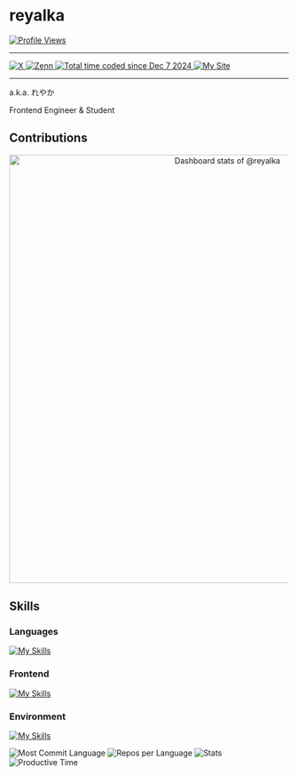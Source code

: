 # reyalka

<a href="https://github.com/reyalka">
  <img src="https://komarev.com/ghpvc/?username=reyalka&style=for-the-badge" alt="Profile Views">
</a>

---

<a href="https://x.com/reyalka_dev">
  <img src="https://img.shields.io/badge/X-%40reyalka__dev-blue?style=for-the-badge&logo=x" alt="X">
</a>
<a href="https://zenn.dev/reyalka">
  <img src="https://img.shields.io/badge/Zenn-%40reyalka-blue?style=for-the-badge&logo=zenn" alt="Zenn">
</a>
<a href="https://wakatime.com/@a46bf7ca-4afd-49c5-8ca2-6ccfdced69e1">
  <img src="https://wakatime.com/badge/user/a46bf7ca-4afd-49c5-8ca2-6ccfdced69e1.svg?style=for-the-badge" alt="Total time coded since Dec 7 2024">
</a>
<a href="https://reyalka.pages.dev">
  <img src="https://img.shields.io/badge/my%20site-%E3%82%8C%E3%82%84%E3%81%8B%E3%83%9C%E3%83%83%E3%82%AF%E3%82%B9-blue?style=for-the-badge&logo=googlemaps" alt="My Site">
</a>

---

a.k.a. れやか

Frontend Engineer & Student

## Contributions

<!-- Copy-paste in your Readme.md file -->

<a href="https://next.ossinsight.io/widgets/official/compose-user-dashboard-stats?user_id=140703515" target="_blank" style="display: block" align="center">
  <picture>
    <source media="(prefers-color-scheme: dark)" srcset="https://next.ossinsight.io/widgets/official/compose-user-dashboard-stats/thumbnail.png?user_id=140703515&image_size=auto&color_scheme=dark" width="771" height="auto">
    <img alt="Dashboard stats of @reyalka" src="https://next.ossinsight.io/widgets/official/compose-user-dashboard-stats/thumbnail.png?user_id=140703515&image_size=auto&color_scheme=light" width="771" height="auto">
  </picture>
</a>

<!-- Made with [OSS Insight](https://ossinsight.io/) -->

## Skills

### Languages

[![My Skills](https://skillicons.dev/icons?i=javascript,typescript,html,css,python,rust,lua,bash,regex&theme=dark&perline=15)](https://skillicons.dev)

### Frontend

[![My Skills](https://skillicons.dev/icons?i=nodejs,react,vite,astro,nextjs,deno,tailwindcss,cloudflare,npm,yarn,pnpm,bun,figma&theme=dark&perline=10)](https://skillicons.dev)

### Environment

[![My Skills](https://skillicons.dev/icons?i=linux,windows,git,github,vim,neovim,vscode&theme=dark&perline=15)](https://skillicons.dev)

<picture>
  <source media="(prefers-color-scheme: dark)" srcset="http://github-profile-summary-cards.vercel.app/api/cards/most-commit-language?username=reyalka&theme=github_dark">
  <img alt="Most Commit Language" src="http://github-profile-summary-cards.vercel.app/api/cards/most-commit-language?username=reyalka&theme=github">
</picture>
<picture>
  <source media="(prefers-color-scheme: dark)" srcset="http://github-profile-summary-cards.vercel.app/api/cards/repos-per-language?username=reyalka&theme=github_dark">
  <img alt="Repos per Language" src="http://github-profile-summary-cards.vercel.app/api/cards/repos-per-language?username=reyalka&theme=github">
</picture>

<picture>
  <source media="(prefers-color-scheme: dark)" srcset="http://github-profile-summary-cards.vercel.app/api/cards/stats?username=reyalka&theme=github_dark">
  <img alt="Stats" src="http://github-profile-summary-cards.vercel.app/api/cards/stats?username=reyalka&theme=github">
</picture>
<picture>
  <source media="(prefers-color-scheme: dark)" srcset="http://github-profile-summary-cards.vercel.app/api/cards/productive-time?username=reyalka&theme=github_dark&utcOffset=8">
  <img alt="Productive Time" src="http://github-profile-summary-cards.vercel.app/api/cards/productive-time?username=reyalka&theme=github&utcOffset=8">
</picture>
